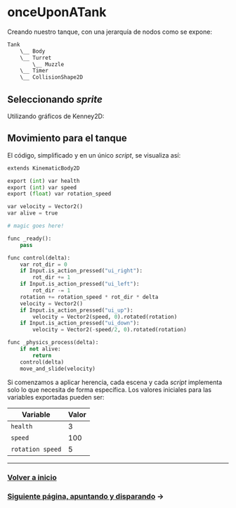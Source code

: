 # onceUponATank

Creando nuestro tanque, con una jerarquía de nodos como se expone:

```py
Tank
    \__ Body
    \__ Turret
        \__ Muzzle
    \__ Timer
    \__ CollisionShape2D
```

## Seleccionando _sprite_

Utilizando gráficos de Kenney2D:

## Movimiento para el tanque

El código, simplificado y en un único _script_, se visualiza así:

```py
extends KinematicBody2D

export (int) var health
export (int) var speed
export (float) var rotation_speed

var velocity = Vector2()
var alive = true

# magic goes here!

func _ready():
    pass

func control(delta):
    var rot_dir = 0
    if Input.is_action_pressed("ui_right"):
        rot_dir += 1
    if Input.is_action_pressed("ui_left"):
        rot_dir -= 1
    rotation += rotation_speed * rot_dir * delta
    velocity = Vector2()
    if Input.is_action_pressed("ui_up"):
        velocity = Vector2(speed, 0).rotated(rotation)
    if Input.is_action_pressed("ui_down"):
        velocity = Vector2(-speed/2, 0).rotated(rotation)

func _physics_process(delta):
    if not alive:
        return
    control(delta)
    move_and_slide(velocity)
```

Si comenzamos a aplicar herencia, cada escena y cada _script_ implementa solo lo que necesita de forma específica. Los valores iniciales para las variables exportadas pueden ser:

| Variable  | Valor  |
|---|---|
|  `health` |  3 |
| `speed`  |  100 |
| `rotation speed`  |  5 |

---

### [Volver a inicio](../../README.md)

### [Siguiente página, apuntando y disparando](aiming.md) →
